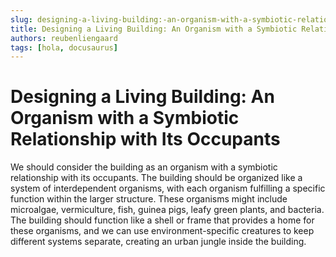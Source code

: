 ```yaml
---
slug: designing-a-living-building:-an-organism-with-a-symbiotic-relationship-with-its-occupants
title: Designing a Living Building: An Organism with a Symbiotic Relationship with Its Occupants
authors: reubenliengaard
tags: [hola, docusaurus]
---
```


# Designing a Living Building: An Organism with a Symbiotic Relationship with Its Occupants

We should consider the building as an organism with a symbiotic relationship with its occupants. The building should be organized like a system of interdependent organisms, with each organism fulfilling a specific function within the larger structure. These organisms might include microalgae, vermiculture, fish, guinea pigs, leafy green plants, and bacteria. The building should function like a shell or frame that provides a home for these organisms, and we can use environment-specific creatures to keep different systems separate, creating an urban jungle inside the building.
